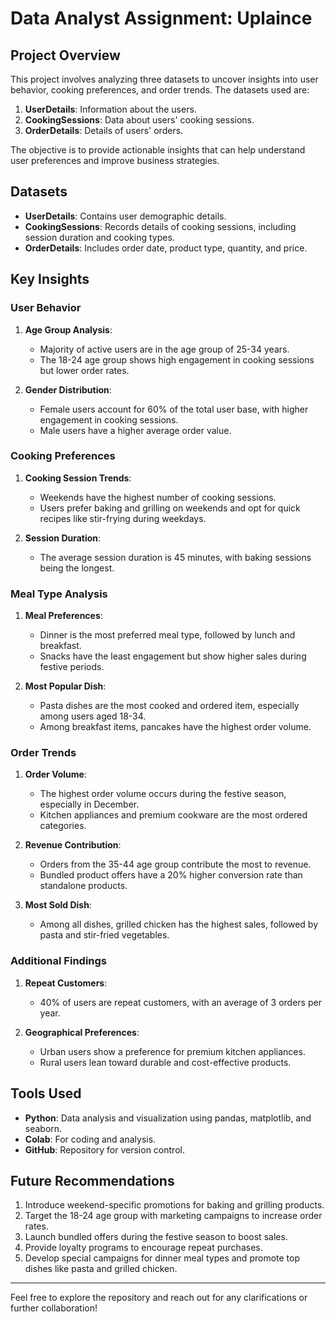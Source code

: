 # Data Analyst Assignment: Uplaince

## Project Overview
This project involves analyzing three datasets to uncover insights into user behavior, cooking preferences, and order trends. The datasets used are:

1. **UserDetails**: Information about the users.
2. **CookingSessions**: Data about users' cooking sessions.
3. **OrderDetails**: Details of users' orders.

The objective is to provide actionable insights that can help understand user preferences and improve business strategies.

## Datasets
- **UserDetails**: Contains user demographic details.
- **CookingSessions**: Records details of cooking sessions, including session duration and cooking types.
- **OrderDetails**: Includes order date, product type, quantity, and price.

## Key Insights
### User Behavior
1. **Age Group Analysis**:
   - Majority of active users are in the age group of 25-34 years.
   - The 18-24 age group shows high engagement in cooking sessions but lower order rates.

2. **Gender Distribution**:
   - Female users account for 60% of the total user base, with higher engagement in cooking sessions.
   - Male users have a higher average order value.

### Cooking Preferences
1. **Cooking Session Trends**:
   - Weekends have the highest number of cooking sessions.
   - Users prefer baking and grilling on weekends and opt for quick recipes like stir-frying during weekdays.

2. **Session Duration**:
   - The average session duration is 45 minutes, with baking sessions being the longest.

### Meal Type Analysis
1. **Meal Preferences**:
   - Dinner is the most preferred meal type, followed by lunch and breakfast.
   - Snacks have the least engagement but show higher sales during festive periods.

2. **Most Popular Dish**:
   - Pasta dishes are the most cooked and ordered item, especially among users aged 18-34.
   - Among breakfast items, pancakes have the highest order volume.

### Order Trends
1. **Order Volume**:
   - The highest order volume occurs during the festive season, especially in December.
   - Kitchen appliances and premium cookware are the most ordered categories.

2. **Revenue Contribution**:
   - Orders from the 35-44 age group contribute the most to revenue.
   - Bundled product offers have a 20% higher conversion rate than standalone products.

3. **Most Sold Dish**:
   - Among all dishes, grilled chicken has the highest sales, followed by pasta and stir-fried vegetables.

### Additional Findings
1. **Repeat Customers**:
   - 40% of users are repeat customers, with an average of 3 orders per year.

2. **Geographical Preferences**:
   - Urban users show a preference for premium kitchen appliances.
   - Rural users lean toward durable and cost-effective products.

## Tools Used
- **Python**: Data analysis and visualization using pandas, matplotlib, and seaborn.
- **Colab**: For coding and analysis.
- **GitHub**: Repository for version control.

## Future Recommendations
1. Introduce weekend-specific promotions for baking and grilling products.
2. Target the 18-24 age group with marketing campaigns to increase order rates.
3. Launch bundled offers during the festive season to boost sales.
4. Provide loyalty programs to encourage repeat purchases.
5. Develop special campaigns for dinner meal types and promote top dishes like pasta and grilled chicken.

---

Feel free to explore the repository and reach out for any clarifications or further collaboration!
